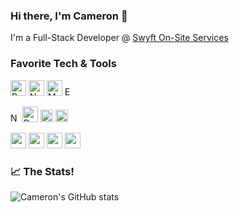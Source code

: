 ### Hi there, I'm Cameron 👋

I'm a Full-Stack Developer @ <a href="https://inviteswyft.com/">Swyft On-Site Services</a>

### Favorite Tech & Tools

<p>
    <img height="25" src="https://seeklogo.com/images/R/react-logo-7B3CE81517-seeklogo.com.png" alt="React"/>
    <img height="25" src="https://seeklogo.com/images/N/nodejs-logo-54107C5EDD-seeklogo.com.png" alt="NodeJS"/>
    <img height="25" src="https://seeklogo.com/images/M/mongodb-logo-4A71340576-seeklogo.com.png" alt="MongoDB"/>
     <img height="15" src="https://seeklogo.com/images/E/express-js-logo-FA36FF1D3F-seeklogo.com.png" alt="ExpressJS"/>
</p>
<p>
    <img height="15" src="https://seeklogo.com/images/N/nginx-logo-B38DADE410-seeklogo.com.png" alt="Nginx" />
    <img height="25" src="https://seeklogo.com/images/D/docker-logo-6D6F987702-seeklogo.com.png" alt="Docker" />
    <img height="20" src="https://seeklogo.com/images/D/digital-ocean-logo-FBA954B5C9-seeklogo.com.png" alt="Digital Ocean" />
    <img height="20" src="https://seeklogo.com/images/A/amazon-web-services-aws-logo-6C2E3DCD3E-seeklogo.com.png" alt="AWS" />
</p>
<p>
    <img height="25" src="https://seeklogo.com/images/S/sass-logo-E41E7734A8-seeklogo.com.png" />
    <img height="25" src="https://seeklogo.com/images/M/material-ui-logo-5BDCB9BA8F-seeklogo.com.png" />
    <img height="25" src="https://seeklogo.com/images/B/bulma-logo-45B5145BF4-seeklogo.com.png" />
    <img height="25" src="https://seeklogo.com/images/B/bootstrap-5-logo-85A1F11F4F-seeklogo.com.png" />
</p>

### 📈 The Stats!

![Cameron's GitHub stats](https://github-readme-stats.vercel.app/api?username=CamSkiTheDev&count_private=true&show_icons=true&theme=monokai)
